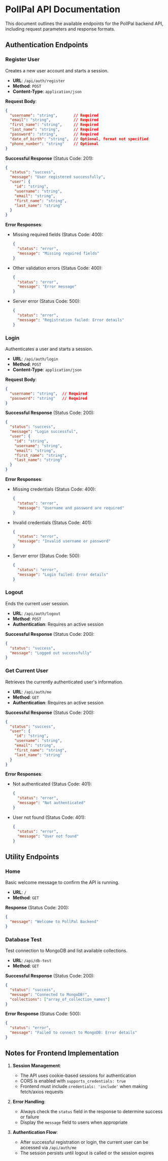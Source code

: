 # PollPal API Documentation

This document outlines the available endpoints for the PollPal backend API, including request parameters and response formats.

## Authentication Endpoints

### Register User
Creates a new user account and starts a session.

- **URL**: `/api/auth/register`
- **Method**: `POST`
- **Content-Type**: `application/json`

**Request Body**:
```json
{
  "username": "string",       // Required
  "email": "string",          // Required
  "first_name": "string",     // Required
  "last_name": "string",      // Required
  "password": "string",       // Required
  "date_of_birth": "string",  // Optional, format not specified
  "phone_number": "string"    // Optional
}
```

**Successful Response** (Status Code: 201):
```json
{
  "status": "success",
  "message": "User registered successfully",
  "user": {
    "id": "string",
    "username": "string",
    "email": "string",
    "first_name": "string",
    "last_name": "string"
  }
}
```

**Error Responses**:
- Missing required fields (Status Code: 400):
  ```json
  {
    "status": "error",
    "message": "Missing required fields"
  }
  ```
- Other validation errors (Status Code: 400):
  ```json
  {
    "status": "error",
    "message": "Error message"
  }
  ```
- Server error (Status Code: 500):
  ```json
  {
    "status": "error",
    "message": "Registration failed: Error details"
  }
  ```

### Login
Authenticates a user and starts a session.

- **URL**: `/api/auth/login`
- **Method**: `POST`
- **Content-Type**: `application/json`

**Request Body**:
```json
{
  "username": "string",  // Required
  "password": "string"   // Required
}
```

**Successful Response** (Status Code: 200):
```json
{
  "status": "success",
  "message": "Login successful",
  "user": {
    "id": "string",
    "username": "string",
    "email": "string",
    "first_name": "string",
    "last_name": "string"
  }
}
```

**Error Responses**:
- Missing credentials (Status Code: 400):
  ```json
  {
    "status": "error",
    "message": "Username and password are required"
  }
  ```
- Invalid credentials (Status Code: 401):
  ```json
  {
    "status": "error",
    "message": "Invalid username or password"
  }
  ```
- Server error (Status Code: 500):
  ```json
  {
    "status": "error",
    "message": "Login failed: Error details"
  }
  ```

### Logout
Ends the current user session.

- **URL**: `/api/auth/logout`
- **Method**: `POST`
- **Authentication**: Requires an active session

**Successful Response** (Status Code: 200):
```json
{
  "status": "success",
  "message": "Logged out successfully"
}
```

### Get Current User
Retrieves the currently authenticated user's information.

- **URL**: `/api/auth/me`
- **Method**: `GET`
- **Authentication**: Requires an active session

**Successful Response** (Status Code: 200):
```json
{
  "status": "success",
  "user": {
    "id": "string",
    "username": "string",
    "email": "string",
    "first_name": "string",
    "last_name": "string"
  }
}
```

**Error Responses**:
- Not authenticated (Status Code: 401):
  ```json
  {
    "status": "error",
    "message": "Not authenticated"
  }
  ```
- User not found (Status Code: 401):
  ```json
  {
    "status": "error",
    "message": "User not found"
  }
  ```

## Utility Endpoints

### Home
Basic welcome message to confirm the API is running.

- **URL**: `/`
- **Method**: `GET`

**Response** (Status Code: 200):
```json
{
  "message": "Welcome to PollPal Backend"
}
```

### Database Test
Test connection to MongoDB and list available collections.

- **URL**: `/api/db-test`
- **Method**: `GET`

**Successful Response** (Status Code: 200):
```json
{
  "status": "success",
  "message": "Connected to MongoDB!",
  "collections": ["array_of_collection_names"]
}
```

**Error Response** (Status Code: 500):
```json
{
  "status": "error",
  "message": "Failed to connect to MongoDB: Error details"
}
```

## Notes for Frontend Implementation

1. **Session Management**:
   - The API uses cookie-based sessions for authentication
   - CORS is enabled with `supports_credentials: true`
   - Frontend must include `credentials: 'include'` when making fetch/axios requests

2. **Error Handling**:
   - Always check the `status` field in the response to determine success or failure
   - Display the `message` field to users when appropriate

3. **Authentication Flow**:
   - After successful registration or login, the current user can be accessed via `/api/auth/me`
   - The session persists until logout is called or the session expires
